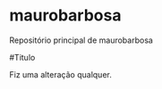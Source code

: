 maurobarbosa
============

Repositório principal de maurobarbosa

#Titulo

Fiz uma alteração qualquer.

